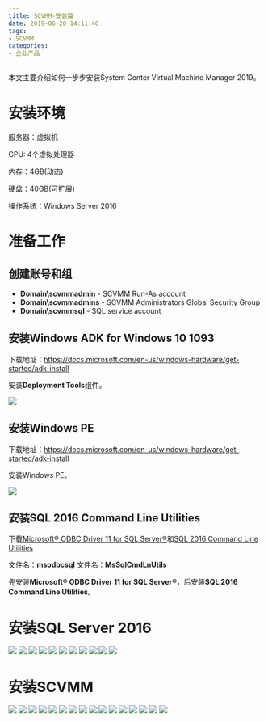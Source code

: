 ```yaml
---
title: SCVMM-安装篇
date: 2019-06-20 14:11:40
tags:
- SCVMM
categories:
- 企业产品
---
```

本文主要介绍如何一步步安装System Center Virtual Machine Manager 2019。

# 安装环境

服务器：虚拟机

CPU: 4个虚拟处理器

内存：4GB(动态)

硬盘：40GB(可扩展)

操作系统：Windows Server 2016
<!-- more -->

# 准备工作

## 创建账号和组


- **Domain\scvmmadmin**	- SCVMM Run-As account
- **Domain\scvmmadmins** - SCVMM Administrators Global Security Group
- **Domain\scvmmsql** -  SQL service account

## 安装Windows ADK for Windows 10 1093

下载地址：https://docs.microsoft.com/en-us/windows-hardware/get-started/adk-install

安装**Deployment Tools**组件。

![](/images/307.png)

## 安装Windows PE

下载地址：https://docs.microsoft.com/en-us/windows-hardware/get-started/adk-install

安装Windows PE。

![](/images/308.png)

## 安装SQL 2016 Command Line Utilities

下载[Microsoft® ODBC Driver 11 for SQL Server®](https://www.microsoft.com/en-us/download/details.aspx?id=53339)和[SQL 2016 Command Line Utilities](https://www.microsoft.com/en-us/download/confirmation.aspx?id=52676)

文件名：**msodbcsql**
文件名：**MsSqlCmdLnUtils**

先安装**Microsoft® ODBC Driver 11 for SQL Server®**，后安装**SQL 2016 Command Line Utilities**。

# 安装SQL Server 2016

![](/images/309.png)
![](/images/310.png)
![](/images/311.png)
![](/images/312.png)
![](/images/313.png)
![](/images/314.png)
![](/images/315.png)
![](/images/316.png)
![](/images/317.png)
![](/images/318.png)
![](/images/319.png)


# 安装SCVMM

![](/images/320.png)
![](/images/321.png)
![](/images/322.png)
![](/images/323.png)
![](/images/324.png)
![](/images/325.png)
![](/images/326.png)
![](/images/327.png)
![](/images/328.png)
![](/images/329.png)
![](/images/330.png)
![](/images/331.png)
![](/images/332.png)
![](/images/333.png)
![](/images/334.png)
![](/images/335.png)